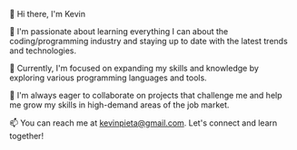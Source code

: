 👋 Hi there, I'm Kevin

👀 I'm passionate about learning everything I can about the coding/programming industry and staying up to date with the latest trends and technologies.

🌱 Currently, I'm focused on expanding my skills and knowledge by exploring various programming languages and tools.

💞️ I'm always eager to collaborate on projects that challenge me and help me grow my skills in high-demand areas of the job market.

📫 You can reach me at kevinpieta@gmail.com. Let's connect and learn together!
